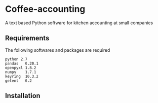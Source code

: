 # Coffee-accounting
A text based Python software for kitchen accounting at small companies
## Requirements
The following softwares and packages are required

    python 2.7
    pandas   0.20.1
    openpyxl 1.8.2
    numpy    1.7.1
    keyring  10.3.2
    getent   0.2
## Installation

